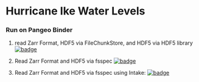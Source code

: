 # Hurricane Ike Water Levels

### Run on Pangeo Binder
1. read Zarr Format, HDF5 via FileChunkStore, and HDF5 via HDF5 library
[![badge](https://img.shields.io/static/v1.svg?logo=Jupyter&label=Pangeo+Binder&message=AWS+us-west-2&color=green)](https://aws-uswest2-binder.pangeo.io/v2/gh/rsignell-usgs/hurricane-ike-water-levels.git/zarr-hdf5?urlpath=git-pull?repo=https://github.com/rsignell-usgs/hurricane-ike-water-levels%26amp%3Bbranch=master%26amp%3Burlpath=lab/tree/hurricane-ike-water-levels/ike_3ways.ipynb%3Fautodecode)

2. Read Zarr Format and HDF5 via fsspec
[![badge](https://img.shields.io/static/v1.svg?logo=Jupyter&label=Pangeo+Binder&message=AWS+us-west-2&color=orange)](https://aws-uswest2-binder.pangeo.io/v2/gh/rsignell-usgs/hurricane-ike-water-levels.git/binder2?urlpath=git-pull?repo=https://github.com/rsignell-usgs/hurricane-ike-water-levels%26amp%3Bbranch=master%26amp%3Burlpath=lab/tree/hurricane-ike-water-levels/ike_fsspec4hdf5_vs_zarr.ipynb%3Fautodecode)

3. Read Zarr Format and HDF5 via fsspec using Intake:
[![badge](https://img.shields.io/static/v1.svg?logo=Jupyter&label=Pangeo+Binder&message=AWS+us-west-2&color=blue)](https://aws-uswest2-binder.pangeo.io/v2/gh/rsignell-usgs/hurricane-ike-water-levels/binder2?urlpath=git-pull%3Frepo%3Dhttps%253A%252F%252Fgithub.com%252Frsignell-usgs%252Fhurricane-ike-water-levels%26urlpath%3Dlab%252Ftree%252Fhurricane-ike-water-levels%252Fhurricane_ike_water_levels.ipynb%26branch%3Dmaster)


